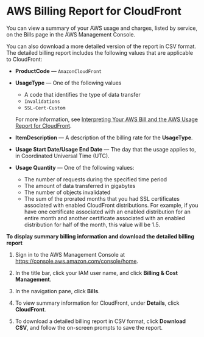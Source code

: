 # AWS Billing Report for CloudFront<a name="billing-report"></a>

You can view a summary of your AWS usage and charges, listed by service, on the Bills page in the AWS Management Console\.

You can also download a more detailed version of the report in CSV format\. The detailed billing report includes the following values that are applicable to CloudFront:
+ **ProductCode** — `AmazonCloudFront`
+ **UsageType** — One of the following values
  + A code that identifies the type of data transfer
  + `Invalidations`
  + `SSL-Cert-Custom`

  For more information, see [Interpreting Your AWS Bill and the AWS Usage Report for CloudFront](billing-and-usage-interpreting.md)\.
+ **ItemDescription** — A description of the billing rate for the **UsageType**\.
+ **Usage Start Date/Usage End Date** — The day that the usage applies to, in Coordinated Universal Time \(UTC\)\. 
+ **Usage Quantity** — One of the following values: 
  + The number of requests during the specified time period
  + The amount of data transferred in gigabytes
  + The number of objects invalidated
  + The sum of the prorated months that you had SSL certificates associated with enabled CloudFront distributions\. For example, if you have one certificate associated with an enabled distribution for an entire month and another certificate associated with an enabled distribution for half of the month, this value will be 1\.5\. <a name="billing-report-procedure"></a>

**To display summary billing information and download the detailed billing report**

1. Sign in to the AWS Management Console at [https://console\.aws\.amazon\.com/console/home](https://console.aws.amazon.com/console/home)\.

1. In the title bar, click your IAM user name, and click **Billing & Cost Management**\.

1. In the navigation pane, click **Bills**\.

1. To view summary information for CloudFront, under **Details**, click **CloudFront**\.

1. To download a detailed billing report in CSV format, click **Download CSV**, and follow the on\-screen prompts to save the report\.